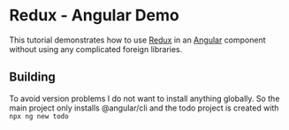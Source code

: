 # Redux - Angular Demo

This tutorial demonstrates how to use [Redux](https://redux.js.org/) in an [Angular](https://angular.io/) component without using any complicated foreign libraries.

Building
---

To avoid version problems I do not want to install anything globally. So the main project only installs @angular/cli and the todo project is created with 
```npx ng new todo```
